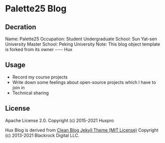 # Palette25 Blog

## Decration
Name: Palette25
Occupation: Student
Undergraduate School: Sun Yat-sen University
Master School: Peking University
Note: This blog object template is forked from its owner ---- Hux

## Usage
- Record my course projects
- Write down some feelings about open-source projects which I have to join in
- Technical sharing


## License
Apache License 2.0.
Copyright (c) 2015-2021 Huxpro

Hux Blog is derived from [Clean Blog Jekyll Theme (MIT License)](https://github.com/BlackrockDigital/startbootstrap-clean-blog-jekyll/)
Copyright (c) 2013-2021 Blackrock Digital LLC.
